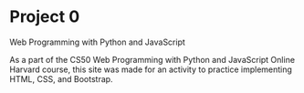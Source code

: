 # Project 0

Web Programming with Python and JavaScript

As a part of the CS50 Web Programming with Python and JavaScript Online Harvard course, this site was made for an activity to practice implementing HTML, CSS, and Bootstrap.
